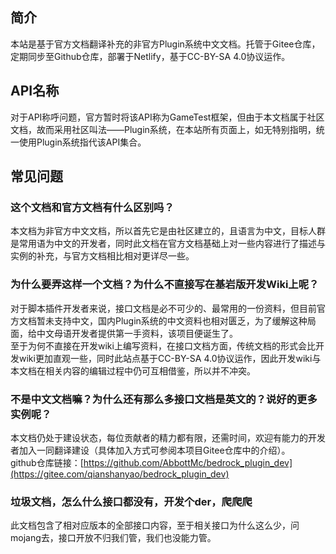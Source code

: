 ## 简介
本站是基于官方文档翻译补充的非官方Plugin系统中文文档。托管于Gitee仓库，定期同步至Github仓库，部署于Netlify，基于CC-BY-SA 4.0协议运作。

## API名称
对于API称呼问题，官方暂时将该API称为GameTest框架，但由于本文档属于社区文档，故而采用社区叫法——Plugin系统，在本站所有页面上，如无特别指明，统一使用Plugin系统指代该API集合。

## 常见问题

### 这个文档和官方文档有什么区别吗？
本文档为非官方中文文档，所以首先它是由社区建立的，且语言为中文，目标人群是常用语为中文的开发者，同时此文档在官方文档基础上对一些内容进行了描述与实例的补充，与官方文档相比相对更详尽一些。

### 为什么要弄这样一个文档？为什么不直接写在基岩版开发Wiki上呢？
对于脚本插件开发者来说，接口文档是必不可少的、最常用的一份资料，但目前官方文档暂未支持中文，国内Plugin系统的中文资料也相对匮乏，为了缓解这种局面，给中文母语开发者提供第一手资料，该项目便诞生了。  
至于为何不直接在开发wiki上编写资料，在接口文档方面，传统文档的形式会比开发wiki更加直观一些，同时此站点基于CC-BY-SA 4.0协议运作，因此开发wiki与本文档在相关内容的编辑过程中仍可互相借鉴，所以并不冲突。

### 不是中文文档嘛？为什么还有那么多接口文档是英文的？说好的更多实例呢？
本文档仍处于建设状态，每位贡献者的精力都有限，还需时间，欢迎有能力的开发者加入一同翻译建设（具体加入方式可参阅本项目Gitee仓库中的介绍）。  
github仓库链接：[https://github.com/AbbottMc/bedrock_plugin_dev](https://gitee.com/qianshanyao/bedrock_plugin_dev)

### 垃圾文档，怎么什么接口都没有，开发个der，爬爬爬
此文档包含了相对应版本的全部接口内容，至于相关接口为什么这么少，问mojang去，接口开放不归我们管，我们也没能力管。